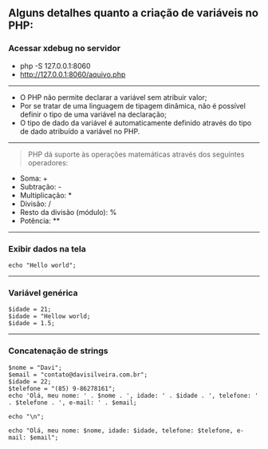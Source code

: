 ## Alguns detalhes quanto a criação de variáveis no PHP:
### Acessar xdebug no servidor
* php -S 127.0.0.1:8060
* http://127.0.0.1:8060/aquivo.php
<hr>

* O PHP não permite declarar a variável sem atribuir valor;
* Por se tratar de uma linguagem de tipagem dinâmica, não é possível definir o tipo de uma variável na declaração;
* O tipo de dado da variável é automaticamente definido através do tipo de dado atribuído a variável no PHP.

<hr>

>PHP dá suporte às operações matemáticas através dos seguintes operadores:
* Soma: +
* Subtração: -
* Multiplicação: *
* Divisão: /
* Resto da divisão (módulo): %
* Potência: **

<hr>

### Exibir dados na tela
```
echo "Hello world";
```
<hr>

### Variável genérica
```
$idade = 21;
$idade = "Hellow world;
$idade = 1.5;
```
<hr>

### Concatenação de strings
```
$nome = "Davi";
$email = "contato@davisilveira.com.br";
$idade = 22;
$telefone = "(85) 9-86278161";
echo 'Olá, meu nome: ' . $nome . ', idade: ' . $idade . ', telefone: ' . $telefone . ', e-mail: ' . $email;

echo "\n";

echo "Olá, meu nome: $nome, idade: $idade, telefone: $telefone, e-mail: $email";

```
